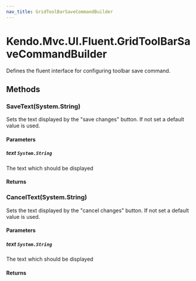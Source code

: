 ```yaml
---
nav_title: GridToolBarSaveCommandBuilder
---
```


# Kendo.Mvc.UI.Fluent.GridToolBarSaveCommandBuilder
Defines the fluent interface for configuring toolbar save command.




## Methods


### SaveText(System.String)
Sets the text displayed by the "save changes" button. If not set a default value is used.


#### Parameters

##### text `System.String`
The text which should be displayed



#### Returns




### CancelText(System.String)
Sets the text displayed by the "cancel changes" button. If not set a default value is used.


#### Parameters

##### text `System.String`
The text which should be displayed



#### Returns






